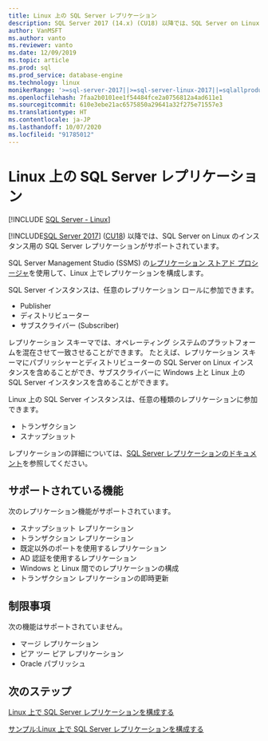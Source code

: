 ```yaml
---
title: Linux 上の SQL Server レプリケーション
description: SQL Server 2017 (14.x) (CU18) 以降では、SQL Server on Linux のインスタンス用の SQL Server レプリケーションがサポートされています。
author: VanMSFT
ms.author: vanto
ms.reviewer: vanto
ms.date: 12/09/2019
ms.topic: article
ms.prod: sql
ms.prod_service: database-engine
ms.technology: linux
monikerRange: '>=sql-server-2017||>=sql-server-linux-2017||=sqlallproducts-allversions'
ms.openlocfilehash: 7faa2b0101ee1f54484fce2a0756812a4ad611e1
ms.sourcegitcommit: 610e3ebe21ac6575850a29641a32f275e71557e3
ms.translationtype: HT
ms.contentlocale: ja-JP
ms.lasthandoff: 10/07/2020
ms.locfileid: "91785012"
---
```

# <a name="sql-server-replication-on-linux"></a>Linux 上の SQL Server レプリケーション

[!INCLUDE [SQL Server - Linux](../includes/applies-to-version/sql-linux.md)]

[!INCLUDE[SQL Server 2017](../includes/sssqlv14-md.md)] ([CU18](https://support.microsoft.com/help/4527377)) 以降では、SQL Server on Linux のインスタンス用の SQL Server レプリケーションがサポートされています。

SQL Server Management Studio (SSMS) の[レプリケーション ストアド プロシージャ](../relational-databases/system-stored-procedures/replication-stored-procedures-transact-sql.md)を使用して、Linux 上でレプリケーションを構成します。

SQL Server インスタンスは、任意のレプリケーション ロールに参加できます。

* Publisher
* ディストリビューター
* サブスクライバー (Subscriber)

レプリケーション スキーマでは、オペレーティング システムのプラットフォームを混在させて一致させることができます。 たとえば、レプリケーション スキーマにパブリッシャーとディストリビューターの SQL Server on Linux インスタンスを含めることができ、サブスクライバーに Windows 上と Linux 上の SQL Server インスタンスを含めることができます。

Linux 上の SQL Server インスタンスは、任意の種類のレプリケーションに参加できます。

* トランザクション
* スナップショット

レプリケーションの詳細については、[SQL Server レプリケーションのドキュメント](../relational-databases/replication/sql-server-replication.md)を参照してください。

## <a name="supported-features"></a>サポートされている機能

次のレプリケーション機能がサポートされています。

* スナップショット レプリケーション
* トランザクション レプリケーション
* 既定以外のポートを使用するレプリケーション <!--Add link to explanation-->
* AD 認証を使用するレプリケーション
* Windows と Linux 間でのレプリケーションの構成
* トランザクション レプリケーションの即時更新

## <a name="limitations"></a>制限事項

次の機能はサポートされていません。

* マージ レプリケーション
* ピア ツー ピア レプリケーション
* Oracle パブリッシュ

## <a name="next-steps"></a>次のステップ

[Linux 上で SQL Server レプリケーションを構成する](sql-server-linux-replication-tutorial-tsql.md)

[サンプル:Linux 上で SQL Server レプリケーションを構成する](sql-server-linux-replication-configure.md)

